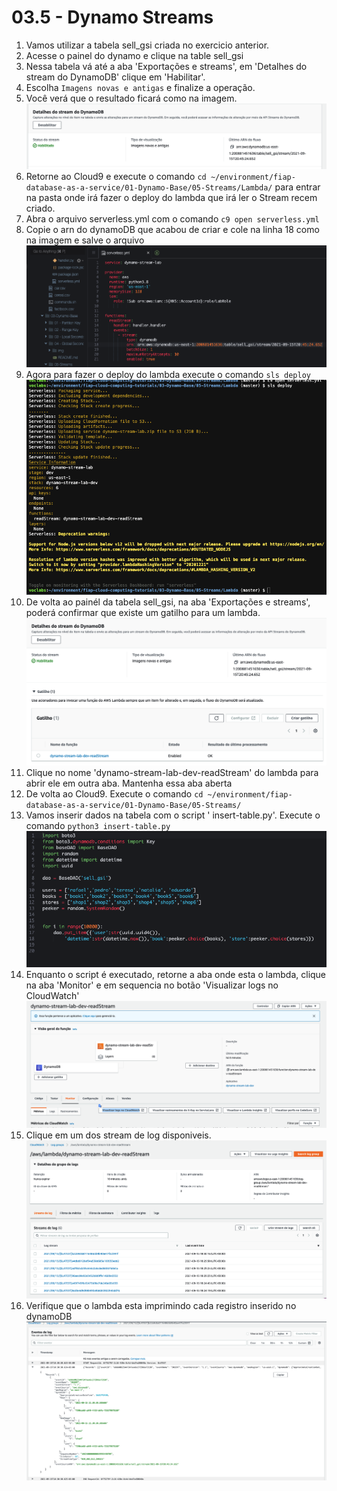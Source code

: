 # 03.5 - Dynamo Streams

1. Vamos utilizar a tabela sell_gsi criada no exercicio anterior. 
2. Acesse o painel do dynamo e clique na table sell_gsi
3. Nessa tabela vá até a aba 'Exportações e streams', em 'Detalhes do stream do DynamoDB' clique em 'Habilitar'.
4. Escolha `Imagens novas e antigas` e finalize a operação. 
5. Você verá que o resultado ficará como na imagem.
   ![alt](img/stream1.png)
6. Retorne ao Cloud9 e execute o comando `cd ~/environment/fiap-database-as-a-service/01-Dynamo-Base/05-Streams/Lambda/` para entrar na pasta onde irá fazer o deploy do lambda que irá ler o Stream recem criado.
7. Abra o arquivo serverless.yml com o comando `c9 open serverless.yml`
8. Copie o arn do dynamoDB que acabou de criar e cole na linha 18 como na imagem e salve o arquivo
   ![alt](img/stream2.png)
8. Agora para fazer o deploy do lambda execute o comando `sls deploy`
    ![alt](img/stream3.png)
9. De volta ao painél da tabela sell_gsi, na aba 'Exportações e streams', poderá confirmar que existe um gatilho para um lambda.
    ![alt](img/stream4.png)
10. Clique no nome 'dynamo-stream-lab-dev-readStream' do lambda para abrir ele em outra aba. Mantenha essa aba aberta
11. De volta ao Cloud9. Execute o comando `cd ~/environment/fiap-database-as-a-service/01-Dynamo-Base/05-Streams/`
12. Vamos inserir dados na tabela com o script ' insert-table.py'. Execute o comando `python3 insert-table.py`
    ![](img/stream5.png)
13. Enquanto o script é executado, retorne a aba onde esta o lambda, clique na aba 'Monitor' e em sequencia no botão 'Visualizar logs no CloudWatch'
    ![](img/stream6.png)
14. Clique em um dos stream de log disponiveis.
    ![](img/stream7.png)
15. Verifique que o lambda esta imprimindo cada registro inserido no dynamoDB
    ![](img/stream8.png)